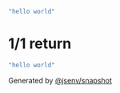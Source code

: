 ```js
"hello world"
```

# 1/1 return

```js
"hello world"
```

Generated by [@jsenv/snapshot](https://github.com/jsenv/core/tree/main/packages/independent/snapshot)
